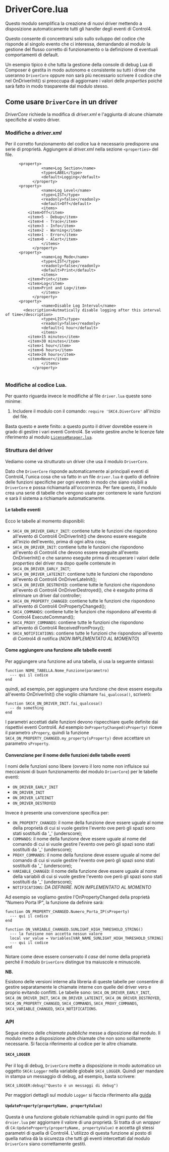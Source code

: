 # DriverCore.lua

Questo modulo semplifica la creazione di nuovi driver mettendo a disposizione automaticamente tutti gli handler degli eventi di Control4.

Questo consente di concentrarsi solo sullo sviluppo del codice che risponde al singolo evento che ci interessa, demandando al modulo la gestione del flusso corretto di funzionamento o la definizione di eventuali comportamenti di default.

Un esempio tipico è che tutta la gestione della console di debug Lua di Composer è gestita in modo autonomo e consistente su tutti i driver che useranno `DriverCore` oppure non sarà più necessario scrivere il codice che nel OnDriverInit() si preoccupa di aggiornare i valori delle _properties_ poiché sarà fatto in modo trasparente dal modulo stesso.

## Come usare `DriverCore` in un driver

_DriverCore_ richiede la modifica di _driver.xml_ e l'aggiunta di alcune chiamate specifiche al vostro driver.

### Modifiche a _driver.xml_

Per il corretto funzionamento del codice lua è necessario predisporre una serie di proprietà. Aggiungere al _driver.xml_ nella sezione `<properties>` del file.
```
      <property>
				<name>Log Section</name>
				<type>LABEL</type>
				<default>Logging</default>
			</property>
      <property>
				<name>Log Level</name>
				<type>LIST</type>
				<readonly>false</readonly>
				<default>Off</default>
				<items>
          <item>Off</item>
          <item>5 - Debug</item>
          <item>4 - Trace</item>
          <item>3 - Info</item>
          <item>2 - Warning</item>
          <item>1 - Error</item>
          <item>0 - Alert</item>
				</items>
			</property>
      <property>
				<name>Log Mode</name>
				<type>LIST</type>
				<readonly>false</readonly>
				<default>Print</default>
				<items>
          <item>Print</item>
          <item>Log</item>
          <item>Print and Log</item>
				</items>
			</property>
      <property>
				<name>Disable Log Interval</name>
        <description>Autmatically disable logging after this interval of time</description>
				<type>LIST</type>
				<readonly>false</readonly>
				<default>1 hour</default>
				<items>
          <item>15 minutes</item>
          <item>30 minutes</item>
          <item>1 hour</item>
          <item>6 hours</item>
          <item>24 hours</item>
          <item>Never</item>
				</items>
			</property>
      
```

### Modifiche al codice Lua.

Per quanto riguarda invece le modifiche al file `driver.lua` queste sono minime:

1. Includere il modulo con il comando:
    `require 'SKC4.DiverCore'` all'inizio del file.

Basta questo e avete finito: a questo punto il driver dovrebbe essere in grado di gestire i vari eventi Control4. Se volete gestire anche le licenze fate riferimento al modulo  [`LicenseManager.lua`](./licensemanager.md).

### Struttura del driver

Vediamo come va strutturato un driver che usa il modulo `DriverCore`.

Dato che `DriverCore` risponde automaticamente ai principali eventi di Control4, l'unica cosa che va fatto in un file `driver.lua` è quello di definire delle funzioni specifiche per ogni evento in modo che siano visibili a `DriverCore` e possa richiamarla all'occorrenza. Per fare questo, il modulo crea una serie di tabelle che vengono usate per contenere le varie funzioni e sarà il sistema a richiamarle automaticamente.

#### Le tabelle eventi

Ecco le tabelle al momento disponibili:

  - `SKC4_ON_DRIVER_EARLY_INIT`: contiene tutte le funzioni che rispondono all'evento di Control4 OnDriverInit() che devono essere eseguite all'inizio dell'evento, prima di ogni altra cosa;
  - `SKC4_ON_DRIVER_INIT`: contiene tutte le funzioni che rispondono all'evento di Control4 che devono essere eseguite all'evento OnDriverInit() e che saranno eseguite prima di recuperare i valori delle _properties_ del driver ma dopo quelle contenute in `SKC4_ON_DRIVER_EARLY_INIT`;
  - `SKC4_ON_DRIVER_LATEINIT`: contiene tutte le funzioni che rispondono all'evento di Control4 OnDriverLateInit();
  - `SKC4_ON_DRIVER_DESTROYED`: contiene tutte le funzioni che rispondono all'evento di Control4 OnDriverDestroyed(), che è eseguito prima di eliminare un driver dal controller;
  - `SKC4_ON_PROPERTY_CHANGED`: contiene tutte le funzioni che rispondono all'evento di Control4 OnPropertyChanged();
  - `SKC4_COMMANDS`: contiene tutte le funzioni che rispondono all'evento di Control4 ExecuteCommand();
  - `SKC4_PROXY_COMMANDS`: contiene tutte le funzioni che rispondono all'evento di Control4 ReceivedFromProxy();
  - `SKC4_NOTIFICATIONS`: contiene tutte le funzioni che rispondono all'evento di Control4 di notifica (*NON IMPLEMENTATO AL MOMENTO*)

#### Come aggiungere una funzione alle tabelle eventi

Per aggiungere una funzione ad una tabella, si usa la seguente sintassi:

```
function NOME_TABELLA.Nome_Funzione(parametro)
  --- qui il codice
end
```

quindi, ad esempio, per aggiungere una funzione che deve essere eseguita all'evento OnDriverInit() che voglio chiamare `fai_qualcosa()`, scriverò:

```
function SKC4_ON_DRIVER_INIT.fai_qualcosa()
  -- do something
end
```

I parametri accettati dalle funzioni devono rispecchiare quelle definite dai rispettivi eventi Control4. Ad esempio `OnPropertyChanged(sProperty)` riceve il parametro `sPropery`, quindi la funzione `SKC4_ON_PROPERTY_CHANGED.my_property(sProperty)` deve accettare un parametro `sProperty`.

#### Convenzione per il nome delle funzioni delle tabelle eventi

I nomi delle funzioni sono libere (ovvero il loro nome non influisce sui meccanismi di buon funzionamento del modulo `DriverCore`) per le tabelle eventi:

  - `ON_DRIVER_EARLY_INIT`
  - `ON_DRIVER_INIT`
  - `ON_DRIVER_LATEINIT`
  - `ON_DRIVER_DESTROYED`

Invece è presente una convenzione specifica per:

  - `ON_PROPERTY_CHANGED`: il nome della funzione deve essere uguale al nome della proprietà di cui si vuole gestire l'evento ove però gli spazi sono stati sostituiti da '_' (underscore);
  - `COMMANDS`: il nome della funzione deve essere uguale al nome del comando di cui si vuole gestire l'evento ove però gli spazi sono stati sostituiti da '_' (underscore);
  - `PROXY_COMMANDS`: il nome della funzione deve essere uguale al nome del comando di cui si vuole gestire l'evento ove però gli spazi sono stati sostituiti da '_' (underscore);
  - `VARIABLE_CHANGED`: il nome della funzione deve essere uguale al nome della variabili di cui si vuole gestire l'evento ove però gli spazi sono stati sostituiti da '_' (underscore);
  - `NOTIFICATIONS`: *DA DEFINIRE. NON IMPLEMENTATO AL MOMENTO*

Ad esempio se vogliamo gestire l'OnPropertyChanged della proprietà "Numero Porta IP", la funzione da definire sarà:

```
function ON_PROPERTY_CHANGED.Numero_Porta_IP(sProperty)
  --- qui il codice
end

function ON_VARIABLE_CHANGED.SUNLIGHT_HIGH_THRESHOLD_STRING()
  --- la funzione non accetta nessun valore
  local var_value = Variables[VAR_NAME_SUNLIGHT_HIGH_THRESHOLD_STRING]
  --- qui il codice
end
```

Notare come deve essere conservato il _case_ del nome della proprietà perché il modulo `DriverCore` distingue tra maiuscole e minuscole.

**NB.**

Esistono delle versioni interne alla libreria di queste tabelle per consentire di gestire separatamente le chiamate interne con quelle del driver vero e proprio evitando conflitti. Le tabelle sono:
`SKC4_ON_DRIVER_EARLY_INIT`, `SKC4_ON_DRIVER_INIT`, `SKC4_ON_DRIVER_LATEINIT`, `SKC4_ON_DRIVER_DESTROYED`, `SKC4_ON_PROPERTY_CHANGED`, `SKC4_COMMANDS`, `SKC4_PROXY_COMMANDS`, `SKC4_VARIABLE_CHANGED`, `SKC4_NOTIFICATIONS`.


### API

Segue elenco delle *chiamate pubbliche* messe a diposizione dal modulo. Il modulo mette a disposizione altre chiamate che non sono solitamente necessarie. Si faccia riferimento al codice per le altre chiamate.

#### `SKC4_LOGGER`

Per il log di debug, `DriverCore` mette a disposizione in modo automatico un oggetto `SKC4:Logger` nella variabile globale `SKC4_LOGGER`. Quindi per mandare in stampa un messaggio di debug, ad esempio, basta scrivere:

```
SKC4_LOGGER:debug("Questo è un messaggi di debug")
```

Per maggiori dettagli sul modulo `Logger` si faccia riferimento alla [guida](./logger.md)



#### `UpdateProperty(propertyName, propertyValue)`

Questa è una funzione globale richiamabile quindi in ogni punto del file `drvier.lua` per aggiornare il valore di una proprietà. Si tratta di un _wrapper_ di `C4:UpdateProperty(propertyName, propertyValue)` e accetta gli stessi parametri di quella di Control4. L'utilizzo di questa funzione al posto di quella nativa dà la sicurezza che tutti gli eventi intercettati dal modulo `DriverCore` siano correttamente gestiti.